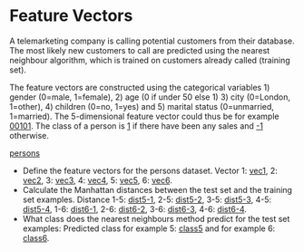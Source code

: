 # Feature Vectors

A telemarketing company is calling potential customers from their database. The most likely new customers to call are predicted using the nearest neighbour algorithm, which is trained on customers already called (training set).

The feature vectors are constructed using the categorical variables 1) gender (0=male, 1=female), 2) age (0 if under 50 else 1) 3) city (0=London, 1=other), 4) children (0=no, 1=yes) and 5) marital status (0=unmarried, 1=married). The 5-dimensional feature vector could thus be for example [00101](example). The class of a person is [1](example) if there have been any sales and [-1](example) otherwise.

[persons]()

* Define the feature vectors for the persons dataset. Vector 1: [vec1](answer), 2: [vec2](answer), 3: [vec3](answer), 4: [vec4](answer), 5: [vec5](answer), 6: [vec6](answer).
* Calculate the Manhattan distances between the test set and the training set examples. Distance 1-5: [dist5-1](answer), 2-5: [dist5-2](answer), 3-5: [dist5-3](answer), 4-5: [dist5-4](answer), 1-6: [dist6-1](answer), 2-6: [dist6-2](answer), 3-6: [dist6-3](answer), 4-6: [dist6-4](answer).
* What class does the nearest neighbours method predict for the test set examples: Predicted class for example 5: [class5](answer) and for example 6: [class6](answer).

